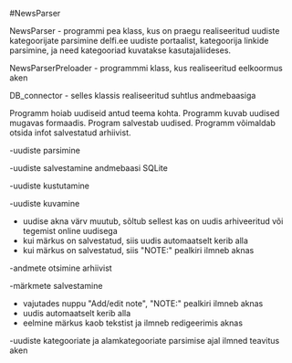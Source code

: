 #NewsParser

NewsParser - programmi pea klass, kus on praegu realiseeritud uudiste kategoorijate parsimine delfi.ee uudiste portaalist,  kategoorija linkide parsimine, ja need kategooriad kuvatakse kasutajaliideses.

NewsParserPreloader - programmmi klass, kus realiseeritud eelkoormus aken

DB_connector - selles klassis realiseeritud suhtlus andmebaasiga



Programm hoiab uudiseid antud teema kohta. Programm kuvab uudised mugavas formaadis. Program salvestab uudised. Programm võimaldab otsida infot salvestatud arhiivist.

-uudiste parsimine

-uudiste salvestamine andmebaasi SQLite

-uudiste kustutamine

-uudiste kuvamine
- uudise akna värv muutub, sõltub sellest kas on uudis arhiveeritud või tegemist online uudisega
- kui märkus on salvestatud, siis uudis automaatselt kerib alla
- kui märkus on salvestatud, siis "NOTE:" pealkiri ilmneb aknas

-andmete otsimine arhiivist

-märkmete salvestamine
- vajutades nuppu  "Add/edit note", "NOTE:" pealkiri ilmneb aknas
- uudis automaatselt kerib alla
- eelmine märkus kaob tekstist ja ilmneb redigeerimis aknas

-uudiste kategooriate ja alamkategooriate parsimise ajal ilmned teavitus aken

